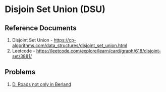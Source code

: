 # Disjoin Set Union (DSU)

## Reference Documents
1. Disjoint Set Union - https://cp-algorithms.com/data_structures/disjoint_set_union.html
2. Leetcode - https://leetcode.com/explore/learn/card/graph/618/disjoint-set/3881/

## Problems
1. [D. Roads not only in Berland](https://codeforces.com/contest/25/problem/D)